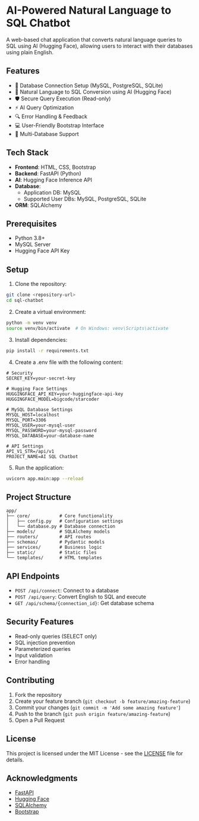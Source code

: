 # AI-Powered Natural Language to SQL Chatbot

A web-based chat application that converts natural language queries to SQL using AI (Hugging Face), allowing users to interact with their databases using plain English.

## Features

- 🔐 Database Connection Setup (MySQL, PostgreSQL, SQLite)
- 🤖 Natural Language to SQL Conversion using AI (Hugging Face)
- 🛡️ Secure Query Execution (Read-only)
- ⚡ AI Query Optimization
- 🔍 Error Handling & Feedback
- 💻 User-Friendly Bootstrap Interface
- 🔄 Multi-Database Support

## Tech Stack

- **Frontend**: HTML, CSS, Bootstrap
- **Backend**: FastAPI (Python)
- **AI**: Hugging Face Inference API
- **Database**: 
  - Application DB: MySQL
  - Supported User DBs: MySQL, PostgreSQL, SQLite
- **ORM**: SQLAlchemy

## Prerequisites

- Python 3.8+
- MySQL Server
- Hugging Face API Key

## Setup

1. Clone the repository:
```bash
git clone <repository-url>
cd sql-chatbot
```

2. Create a virtual environment:
```bash
python -m venv venv
source venv/bin/activate  # On Windows: venv\Scripts\activate
```

3. Install dependencies:
```bash
pip install -r requirements.txt
```

4. Create a .env file with the following content:
```env
# Security
SECRET_KEY=your-secret-key

# Hugging Face Settings
HUGGINGFACE_API_KEY=your-huggingface-api-key
HUGGINGFACE_MODEL=bigcode/starcoder

# MySQL Database Settings
MYSQL_HOST=localhost
MYSQL_PORT=3306
MYSQL_USER=your-mysql-user
MYSQL_PASSWORD=your-mysql-password
MYSQL_DATABASE=your-database-name

# API Settings
API_V1_STR=/api/v1
PROJECT_NAME=AI SQL Chatbot
```

5. Run the application:
```bash
uvicorn app.main:app --reload
```

## Project Structure

```
app/
├── core/           # Core functionality
│   ├── config.py   # Configuration settings
│   └── database.py # Database connection
├── models/         # SQLAlchemy models
├── routers/        # API routes
├── schemas/        # Pydantic models
├── services/       # Business logic
├── static/         # Static files
└── templates/      # HTML templates
```

## API Endpoints

- `POST /api/connect`: Connect to a database
- `POST /api/query`: Convert English to SQL and execute
- `GET /api/schema/{connection_id}`: Get database schema

## Security Features

- Read-only queries (SELECT only)
- SQL injection prevention
- Parameterized queries
- Input validation
- Error handling

## Contributing

1. Fork the repository
2. Create your feature branch (`git checkout -b feature/amazing-feature`)
3. Commit your changes (`git commit -m 'Add some amazing feature'`)
4. Push to the branch (`git push origin feature/amazing-feature`)
5. Open a Pull Request

## License

This project is licensed under the MIT License - see the [LICENSE](LICENSE) file for details.

## Acknowledgments

- [FastAPI](https://fastapi.tiangolo.com/)
- [Hugging Face](https://huggingface.co/)
- [SQLAlchemy](https://www.sqlalchemy.org/)
- [Bootstrap](https://getbootstrap.com/) 